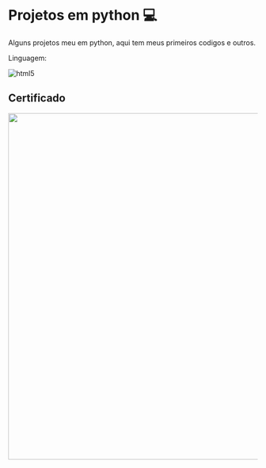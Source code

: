 # Projetos em python 💻
<p>
Alguns projetos meu em python, aqui tem meus primeiros codigos e outros.
</p>
<p>
Linguagem:
</p>
<div style="display: inline_block">
  <img aling="center" alt="html5" src="https://img.shields.io/badge/PYTHON-0D1117?style=for-the-badge&logo=python&logoColor=3776AB"/>
</div>
<h2>
Certificado
</h2>
<img src="https://github.com/user-attachments/assets/4c6939cb-4ede-484e-be95-fc0369279388" width="700"/>
